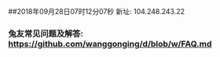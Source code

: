 ##2018年09月28日07时12分07秒 新址: 104.248.243.22
### 兔友常见问题及解答: https://github.com/wanggonging/d/blob/w/FAQ.md
